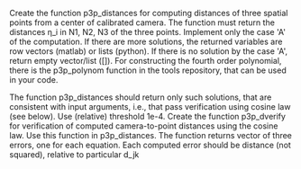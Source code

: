 Create the function p3p\_distances for computing distances of three spatial points from a center of calibrated camera. The function must return the distances η\_i in N1, N2, N3 of the three points. Implement only the case 'A' of the computation. If there are more solutions, the returned variables are row vectors (matlab) or lists (python). If there is no solution by the case 'A', return empty vector/list ([]). For constructing the fourth order polynomial, there is the p3p_polynom function in the tools repository, that can be used in your code.

The function p3p\_distances should return only such solutions, that are consistent with input arguments, i.e., that pass verification using cosine law (see below). Use (relative) threshold 1e-4.
Create the function p3p\_dverify for verification of computed camera-to-point distances using the cosine law. Use this function in p3p\_distances. The function returns vector of three errors, one for each equation. Each computed error should be distance (not squared), relative to particular d\_jk

